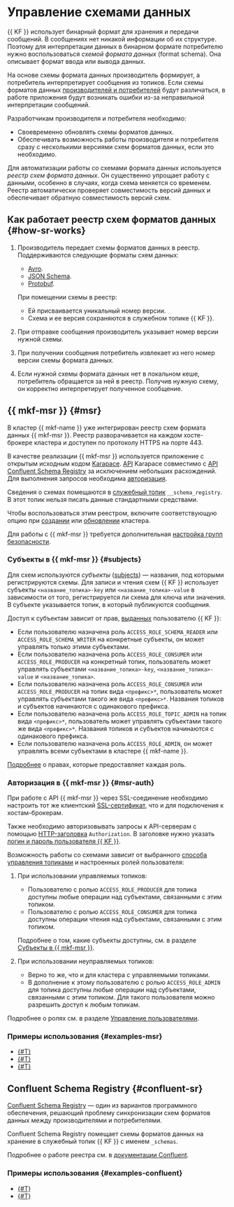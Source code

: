 # Управление схемами данных

{{ KF }} использует бинарный формат для хранения и передачи сообщений. В сообщениях нет никакой информации об их структуре. Поэтому для интерпретации данных в бинарном формате потребителю нужно воспользоваться _схемой формата данных_ (format schema). Она описывает формат ввода или вывода данных.

На основе схемы формата данных производитель формирует, а потребитель интерпретирует сообщения из топиков. Если схемы форматов данных [производителей и потребителей](../../managed-kafka/concepts/producers-consumers.md) будут различаться, в работе приложения будут возникать ошибки из-за неправильной интерпретации сообщений.

Разработчикам производителя и потребителя необходимо:

* Своевременно обновлять схемы форматов данных.
* Обеспечивать возможность работы производителя и потребителя сразу с несколькими версиями схем форматов данных, если это необходимо.

Для автоматизации работы со схемами формата данных используется _реестр схем формата данных_. Он существенно упрощает работу с данными, особенно в случаях, когда схема меняется со временем. Реестр автоматически проверяет совместимость версий данных и обеспечивает обратную совместимость версий схем.


## Как работает реестр схем форматов данных {#how-sr-works}

1. Производитель передает схемы форматов данных в реестр. Поддерживаются следующие форматы схем данных:

    * [Avro](https://avro.apache.org/).
    * [JSON Schema](https://json-schema.org/).
    * [Protobuf](https://protobuf.dev/).

    При помещении схемы в реестр:

    * Ей присваивается уникальный номер версии.
    * Схема и ее версия сохраняются в служебном топике {{ KF }}.

1. При отправке сообщения производитель указывает номер версии нужной схемы.
1. При получении сообщения потребитель извлекает из него номер версии схемы формата данных.
1. Если нужной схемы формата данных нет в локальном кеше, потребитель обращается за ней в реестр. Получив нужную схему, он корректно интерпретирует полученное сообщение.


## {{ mkf-msr }} {#msr}

В кластер {{ mkf-name }} уже интегрирован реестр схем формата данных {{ mkf-msr }}. Реестр разворачивается на каждом хосте-брокере кластера и доступен по протоколу HTTPS на порте 443.

В качестве реализации {{ mkf-msr }} используется приложение с открытым исходным кодом [Karapace](https://github.com/Aiven-Open/karapace). [API](../../glossary/rest-api.md) Karapace совместимо с [API Confluent Schema Registry](https://docs.confluent.io/platform/current/schema-registry/develop/api.html) за исключением небольших расхождений. Для выполнения запросов необходима [авторизация](#msr-auth).

Сведения о схемах помещаются в [служебный топик](./topics.md#service-topics) `__schema_registry`. В этот топик нельзя писать данные стандартными средствами.

Чтобы воспользоваться этим реестром, включите соответствующую опцию при [создании](../operations/cluster-create.md) или [обновлении](../operations/cluster-update.md#change-additional-settings) кластера.


Для работы с {{ mkf-msr }} требуется дополнительная [настройка групп безопасности](../operations/connect/index.md#configuring-security-groups).



### Субъекты в {{ mkf-msr }} {#subjects}

Для схем используются _субъекты_ ([subjects](https://docs.confluent.io/platform/current/schema-registry/develop/api.html#subjects)) — названия, под которыми регистрируются схемы. Для записи и чтения схем {{ KF }} использует субъекты `<название_топика>-key` или `<название_топика>-value` в зависимости от того, регистрируется ли схема для ключа или значения. В субъекте указывается топик, в который публикуются сообщения.

Доступ к субъектам зависит от прав, [выданных](../operations/cluster-accounts.md#grant-permission) пользователю {{ KF }}:

* Если пользователю назначена роль `ACCESS_ROLE_SCHEMA_READER` или `ACCESS_ROLE_SCHEMA_WRITER` на конкретные субъекты, он может управлять только этими субъектами.
* Если пользователю назначена роль `ACCESS_ROLE_CONSUMER` или `ACCESS_ROLE_PRODUCER` на конкретный топик, пользователь может управлять субъектами `<название_топика>-key`, `<название_топика>-value` и `<название_топика>`.
* Если пользователю назначена роль `ACCESS_ROLE_CONSUMER` или `ACCESS_ROLE_PRODUCER` на топик вида `<префикс>*`, пользователь может управлять субъектами такого же вида `<префикс>*`. Названия топиков и субъектов начинаются с одинакового префикса.
* Если пользователю назначена роль `ACCESS_ROLE_TOPIC_ADMIN` на топик вида `<префикс>*`, пользователь может управлять субъектами такого же вида `<префикс>*`. Названия топиков и субъектов начинаются с одинакового префикса.
* Если пользователю назначена роль `ACCESS_ROLE_ADMIN`, он может управлять всеми субъектами в кластере {{ mkf-name }}.

[Подробнее](account-roles.md) о правах, которые предоставляет каждая роль.

### Авторизация в {{ mkf-msr }} {#msr-auth}

При работе с API {{ mkf-msr }} через SSL-соединение необходимо настроить тот же клиентский [SSL-сертификат](../operations/connect#get-ssl-cert), что и для подключения к хостам-брокерам.

Также необходимо авторизовывать запросы к API-серверам с помощью [HTTP-заголовка](https://en.wikipedia.org/wiki/Basic_access_authentication) `Authorization`. В заголовке нужно указать [логин и пароль пользователя {{ KF }}](../operations/cluster-accounts#create-account).

Возможность работы со схемами зависит от выбранного [способа управления топиками](./topics.md#management) и настроенных ролей пользователя:

1. При использовании управляемых топиков:

    * Пользователю с ролью `ACCESS_ROLE_PRODUCER` для топика доступны любые операции над субъектами, связанными с этим топиком.
    * Пользователю с ролью `ACCESS_ROLE_CONSUMER` для топика доступны операции чтения над субъектами, связанными с этим топиком.

    Подробнее о том, какие субъекты доступны, см. в разделе [Субъекты в {{ mkf-msr }}](#subjects).

1. При использовании неуправляемых топиков:

    * Верно то же, что и для кластера с управляемыми топиками.
    * В дополнение к этому пользователю с ролью `ACCESS_ROLE_ADMIN` для топика доступны любые операции над субъектами, связанными с этим топиком. Для такого пользователя можно разрешить доступ к любым топикам.

Подробнее о ролях см. в разделе [Управление пользователями](../operations/cluster-accounts.md).


### Примеры использования {#examples-msr}

* [{#T}](../tutorials/schema-registry-overview.md)
* [{#T}](../tutorials/managed-schema-registry.md)
* [{#T}](../tutorials/managed-schema-registry-rest.md)


## Confluent Schema Registry {#confluent-sr}

[Confluent Schema Registry](https://docs.confluent.io/platform/current/schema-registry/index.html) — один из вариантов программного обеспечения, решающий проблему синхронизации схем форматов данных между производителями и потребителями.

Confluent Schema Registry помещает схемы форматов данных на хранение в служебный топик {{ KF }} с именем `_schemas`.

Подробнее о работе реестра см. в [документации Confluent](https://docs.confluent.io/platform/current/schema-registry/index.html).


### Примеры использования {#examples-confluent}

* [{#T}](../tutorials/schema-registry-overview.md)
* [{#T}](../tutorials/confluent-schema-registry.md)
